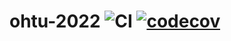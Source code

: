 # ohtu-2022 ![CI](https://github.com/PaulusParssinen/ohtu-2022/workflows/CI/badge.svg) [![codecov](https://codecov.io/gh/PaulusParssinen/ohtu-2022/branch/master/graph/badge.svg?token=I105NTVNIK)](https://codecov.io/gh/PaulusParssinen/ohtu-2022-viikko1)
